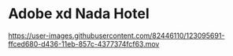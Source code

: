 # Adobe xd Nada Hotel



https://user-images.githubusercontent.com/82446110/123095691-ffced680-d436-11eb-857c-4377374fcf63.mov

